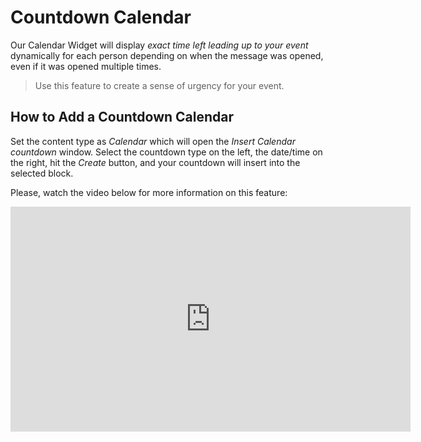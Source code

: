 # Countdown Calendar

Our Calendar Widget will display _exact time left leading up to your event_ dynamically for each person 
depending on when the message was opened, even if it was opened multiple times. 
 
> Use this feature to create a sense of urgency for your event.

## How to Add a Countdown Calendar

Set the content type as _Calendar_ which will open the _Insert Calendar countdown_ window. 
Select the countdown type on the left, the date/time on the right, hit the _Create_ button, 
and your countdown will insert into the selected block.
 

Please, watch the video below for more information on this feature:

<iframe src="https://player.vimeo.com/video/174788299" width="640" height="360" frameborder="0" webkitallowfullscreen mozallowfullscreen allowfullscreen></iframe>
